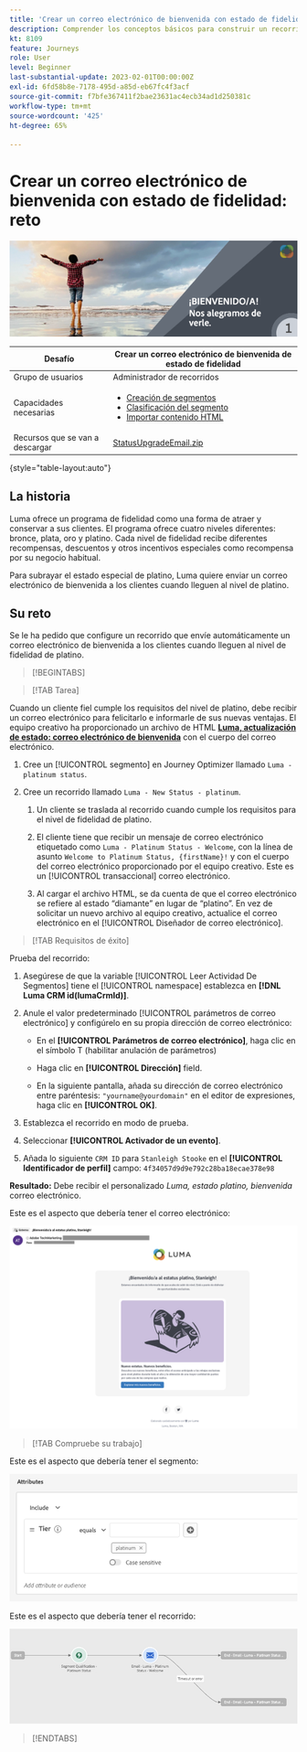 ```yaml
---
title: 'Crear un correo electrónico de bienvenida con estado de fidelidad: reto'
description: Comprender los conceptos básicos para construir un recorrido en el lienzo del recorrido.
kt: 8109
feature: Journeys
role: User
level: Beginner
last-substantial-update: 2023-02-01T00:00:00Z
exl-id: 6fd58b8e-7178-495d-a85d-eb67fc4f3acf
source-git-commit: f7bfe367411f2bae23631ac4ecb34ad1d250381c
workflow-type: tm+mt
source-wordcount: '425'
ht-degree: 65%

---
```


# Crear un correo electrónico de bienvenida con estado de fidelidad: reto

![Correo electrónico de bienvenida del estado de fidelidad: titular del reto](/help/challenges/assets/email-assets/luma-transactional-onboarding-1.png)

| Desafío | Crear un correo electrónico de bienvenida de estado de fidelidad |
|---|---|
| Grupo de usuarios | Administrador de recorridos |
| Capacidades necesarias | <ul><li>[Creación de segmentos](https://experienceleague.adobe.com/docs/journey-optimizer-learn/tutorials/profiles-segments-subscriptions/create-segments.html?lang=es)</li> <li>[Clasificación del segmento](https://experienceleague.adobe.com/docs/journey-optimizer-learn/tutorials/create-journeys/use-case-read-segment-qualification.html?lang=es)</li><li>[Importar contenido HTML](https://experienceleague.adobe.com/docs/journey-optimizer-learn/tutorials/email-channel/import-and-author-html-email-content.html?lang=es)</li></ul> |
| Recursos que se van a descargar | [StatusUpgradeEmail.zip](/help/challenges/assets/email-assets/StatusUpgradeEmail.zip) |

{style=&quot;table-layout:auto&quot;}

## La historia

Luma ofrece un programa de fidelidad como una forma de atraer y conservar a sus clientes. El programa ofrece cuatro niveles diferentes: bronce, plata, oro y platino. Cada nivel de fidelidad recibe diferentes recompensas, descuentos y otros incentivos especiales como recompensa por su negocio habitual.

Para subrayar el estado especial de platino, Luma quiere enviar un correo electrónico de bienvenida a los clientes cuando lleguen al nivel de platino.

## Su reto

Se le ha pedido que configure un recorrido que envíe automáticamente un correo electrónico de bienvenida a los clientes cuando lleguen al nivel de fidelidad de platino.

>[!BEGINTABS]

>[!TAB Tarea]

Cuando un cliente fiel cumple los requisitos del nivel de platino, debe recibir un correo electrónico para felicitarlo e informarle de sus nuevas ventajas. El equipo creativo ha proporcionado un archivo de HTML **[Luma, actualización de estado: correo electrónico de bienvenida](/help/challenges/assets/email-assets/StatusUpgradeEmail.zip)** con el cuerpo del correo electrónico.

1. Cree un [!UICONTROL segmento] en Journey Optimizer llamado `Luma - platinum status`.

1. Cree un recorrido llamado `Luma - New Status - platinum`.

   1. Un cliente se traslada al recorrido cuando cumple los requisitos para el nivel de fidelidad de platino.

   1. El cliente tiene que recibir un mensaje de correo electrónico etiquetado como `Luma - Platinum Status - Welcome`, con la línea de asunto `Welcome to Platinum Status, {firstName}!` y con el cuerpo del correo electrónico proporcionado por el equipo creativo. Este es un [!UICONTROL transaccional] correo electrónico.

   1. Al cargar el archivo HTML, se da cuenta de que el correo electrónico se refiere al estado “diamante” en lugar de “platino”. En vez de solicitar un nuevo archivo al equipo creativo, actualice el correo electrónico en el [!UICONTROL Diseñador de correo electrónico].

>[!TAB Requisitos de éxito]

Prueba del recorrido:

1. Asegúrese de que la variable [!UICONTROL Leer Actividad De Segmentos] tiene el [!UICONTROL namespace] establezca en **[!DNL Luma CRM id(lumaCrmId)]**.

1. Anule el valor predeterminado [!UICONTROL parámetros de correo electrónico] y configúrelo en su propia dirección de correo electrónico:
   * En el **[!UICONTROL Parámetros de correo electrónico]**, haga clic en el símbolo T (habilitar anulación de parámetros)

   * Haga clic en **[!UICONTROL Dirección]** field.

   * En la siguiente pantalla, añada su dirección de correo electrónico entre paréntesis: `"yourname@yourdomain"` en el editor de expresiones, haga clic en **[!UICONTROL OK]**.

1. Establezca el recorrido en modo de prueba.

1. Seleccionar **[!UICONTROL Activador de un evento]**.

1. Añada lo siguiente `CRM ID` para `Stanleigh Stooke` en el **[!UICONTROL Identificador de perfil]** campo: `4f34057d9d9e792c28ba18ecae378e98`

**Resultado:** Debe recibir el personalizado *Luma, estado platino, bienvenida* correo electrónico.

Este es el aspecto que debería tener el correo electrónico:

![Luma, actualización de estado: correo electrónico de bienvenida](/help/challenges/assets/status-upgrade-welcome-email.png)

>[!TAB Compruebe su trabajo]

Este es el aspecto que debería tener el segmento:

![Luma - estado de platino - segmento](/help/challenges/assets/segment-luma-platinum-status.png)

Este es el aspecto que debería tener el recorrido:

![platino-estado-actualización-recorrido](/help/challenges/assets/journey-luma-status-upgrade.png)

>[!ENDTABS]

